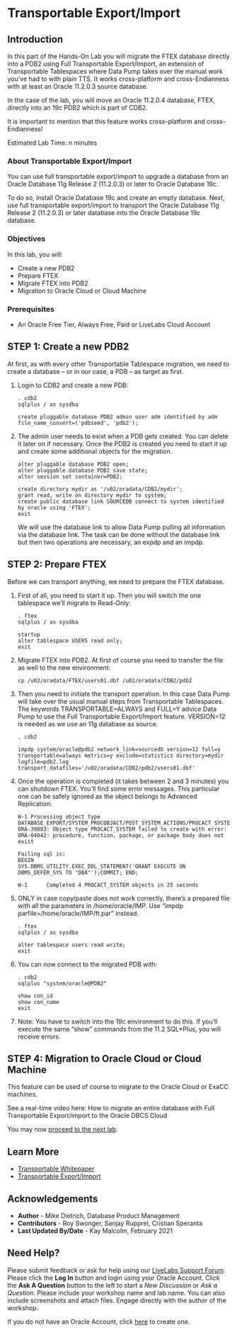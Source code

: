 # Transportable Export/Import

## Introduction

In this part of the Hands-On Lab you will migrate the FTEX database directly into a PDB2 using Full Transportable Export/Import, an extension of Transportable Tablespaces where Data Pump takes over the manual work you’ve had to with plain TTS. It works cross-platform and cross-Endianness with at least an Oracle 11.2.0.3 source database.

In the case of the lab, you will move an Oracle 11.2.0.4 database, FTEX, directly into an 19c PDB2 which is part of CDB2.

It is important to mention that this feature works cross-platform and cross-Endianness!

Estimated Lab Time: n minutes

### About Transportable Export/Import
You can use full transportable export/import to upgrade a database from an Oracle Database 11g Release 2 (11.2.0.3) or later to Oracle Database 19c.

To do so, install Oracle Database 19c and create an empty database. Next, use full transportable export/import to transport the Oracle Database 11g Release 2 (11.2.0.3) or later database into the Oracle Database 19c database.

### Objectives

In this lab, you will:
* Create a new PDB2
* Prepare FTEX
* Migrate FTEX into PDB2
* Migration to Oracle Cloud or Cloud Machine

### Prerequisites

* An Oracle Free Tier, Always Free, Paid or LiveLabs Cloud Account

## **STEP 1**: Create a new PDB2

At first, as with every other Transportable Tablespace migration, we need to create a database – or in our case, a PDB – as target as first.

1. Login to CDB2 and create a new PDB:

    ````
    . cdb2
    sqlplus / as sysdba

    create pluggable database PDB2 admin user adm identified by adm file_name_convert=('pdbseed', 'pdb2');
    ````

2.  The admin user needs to exist when a PDB gets created. You can delete it later on if necessary.  Once the PDB2 is created you need to start it up and create some additional objects for the migration.

    ````
    alter pluggable database PDB2 open;
    alter pluggable database PDB2 save state;
    alter session set container=PDB2;

    create directory mydir as '/u02/oradata/CDB2/mydir';
    grant read, write on directory mydir to system;
    create public database link SOURCEDB connect to system identified by oracle using 'FTEX';
    exit
    ````

    We will use the database link to allow Data Pump pulling all information via the database link. The task can be done without the database link but then two operations are necessary, an expdp and an impdp.

## **STEP 2**: Prepare FTEX

Before we can transport anything, we need to prepare the FTEX database.

1. First of all, you need to start it up. Then you will switch the one tablespace we’ll migrate to Read-Only:

    ````
    . ftex
    sqlplus / as sysdba

    startup
    alter tablespace USERS read only;
    exit
    ````
3. Migrate FTEX into PDB2.  At first of course you need to transfer the file as well to the new environment:

    ````
    cp /u02/oradata/FTEX/users01.dbf /u02/oradata/CDB2/pdb2
    ````

4. Then you need to initiate the transport operation. In this case Data Pump will take over the usual manual steps from Transportable Tablespaces. The keywords TRANSPORTABLE=ALWAYS and FULL=Y advice Data Pump to use the Full Transportable Export/Import feature. VERSION=12 is needed as we use an 11g database as source.

    ````
    . cdb2

    impdp system/oracle@pdb2 network_link=sourcedb version=12 full=y transportable=always metrics=y exclude=statistics directory=mydir logfile=pdb2.log transport_datafiles='/u02/oradata/CDB2/pdb2/users01.dbf'
    ````

5. Once the operation is completed (it takes between 2 and 3 minutes) you can shutdown FTEX.  You’ll find some error messages. This particular one can be safely ignored as the object belongs to Advanced Replication:

    ````
    W-1 Processing object type DATABASE_EXPORT/SYSTEM_PROCOBJACT/POST_SYSTEM_ACTIONS/PROCACT_SYSTEM
    ORA-39083: Object type PROCACT_SYSTEM failed to create with error:
    ORA-04042: procedure, function, package, or package body does not exist

    Failing sql is:
    BEGIN
    SYS.DBMS_UTILITY.EXEC_DDL_STATEMENT('GRANT EXECUTE ON DBMS_DEFER_SYS TO "DBA"');COMMIT; END;

    W-1      Completed 4 PROCACT_SYSTEM objects in 25 seconds
    ````
6. ONLY in case copy/paste does not work correctly, there’s a prepared file with all the parameters in /home/oracle/IMP. Use “impdp parfile=/home/oracle/IMP/ft.par” instead.

    ````
    . ftex
    sqlplus / as sysdba

    alter tablespace users read write;
    exit
    ````

7. You can now connect to the migrated PDB with:

    ````
    . cdb2
    sqlplus "system/oracle@PDB2"

    show con_id
    show con_name
    exit
    ````

8. Note: You have to switch into the 19c environment to do this. If you’ll execute the same “show” commands from the 11.2 SQL*Plus, you will receive errors.

## **STEP 4**: Migration to Oracle Cloud or Cloud Machine

This feature can be used of course to migrate to the Oracle Cloud or ExaCC machines. 

See a real-time video here:
How to migrate an entire database with Full Transportable Export/import to the Oracle DBCS Cloud

You may now [proceed to the next lab](#next).

## Learn More

* [Transportable Whitepaper](https://www.google.com/url?sa=t&rct=j&q=&esrc=s&source=web&cd=&cad=rja&uact=8&ved=2ahUKEwjS_Z6SyPPuAhXxdM0KHV55AcoQFjADegQIARAD&url=https%3A%2F%2Fwww.oracle.com%2Ftechnetwork%2Fdatabase%2Fenterprise-edition%2Ffull-transportable-wp-18c-4394831.pdf&usg=AOvVaw3ya8bunmf1sanswdy5rDUL)
* [Transportable Export/Import](https://docs.oracle.com/en/database/oracle/oracle-database/19/admin/transporting-data.html#GUID-FA4AAD15-5305-45A9-9644-DB7D7DCD30D2)

## Acknowledgements
* **Author** - Mike Dietrich, Database Product Management
* **Contributors** -  Roy Swonger, Sanjay Rupprel, Cristian Speranta
* **Last Updated By/Date** - Kay Malcolm, February 2021

## Need Help?
Please submit feedback or ask for help using our [LiveLabs Support Forum](https://community.oracle.com/tech/developers/categories/livelabsdiscussions). Please click the **Log In** button and login using your Oracle Account. Click the **Ask A Question** button to the left to start a *New Discussion* or *Ask a Question*.  Please include your workshop name and lab name.  You can also include screenshots and attach files.  Engage directly with the author of the workshop.

If you do not have an Oracle Account, click [here](https://profile.oracle.com/myprofile/account/create-account.jspx) to create one.
